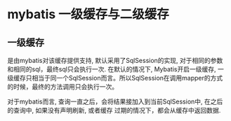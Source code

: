 # mybatis 一级缓存与二级缓存

## 一级缓存
是由mybatis对该缓存提供支持, 默认采用了SqlSession的实现, 对于相同的参数和相同的sql，最终sql只会执行一次.
在默认的情况下, Mybatis开启一级缓存, 一级缓存只相当于同一个SqlSession而言。所以SqlSession在调用mapper的方式
的时候，最终的方法调用只会执行一次。

对于mybatis而言, 查询一直之后，会将结果接加入到当前SqlSession中, 在之后的查询中, 如果没有声明刷新, 或者缓存
过期的情况下，都会从缓存中返回数据.
